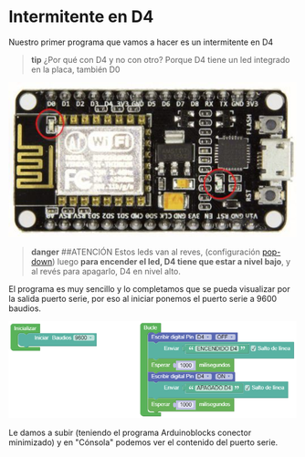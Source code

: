 # Intermitente en D4

Nuestro primer programa que vamos a hacer es un intermitente en D4

>**tip**
>¿Por qué con D4 y no con otro?
> Porque D4 tiene un led integrado en la placa, también D0

![](/assets/led.jpg)

>**danger**
>##ATENCIÓN
>Estos leds van al reves, (configuración [pop-down](https://catedu.github.io/programa-arduino-mediante-codigo/resistencias_pullup_y_pulldown.html)) luego **para encender el led, D4 tiene que estar a nivel bajo**, y al revés para apagarlo, D4 en nivel alto.

El programa es muy sencillo y lo completamos que se pueda visualizar por la salida puerto serie, por eso al iniciar ponemos el puerto serie a 9600 baudios.

![](/assets/led2.png)

Le damos a subir (teniendo el programa Arduinoblocks conector minimizado) y en "Cónsola" podemos ver el contenido del puerto serie.
